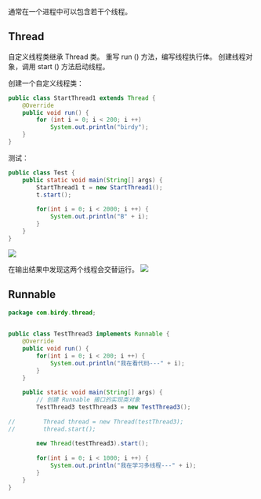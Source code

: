 
通常在一个进程中可以包含若干个线程。

## Thread
自定义线程类继承 Thread 类。
重写 run () 方法，编写线程执行体。
创建线程对象，调用 start () 方法启动线程。

创建一个自定义线程类：
```java
public class StartThread1 extends Thread {  
    @Override  
    public void run() {  
        for (int i = 0; i < 200; i ++)  
            System.out.println("birdy");  
    }  
}
```

测试：
```java
public class Test {  
    public static void main(String[] args) {  
        StartThread1 t = new StartThread1();  
        t.start();  
  
        for(int i = 0; i < 2000; i ++) {  
            System.out.println("B" + i);  
        }  
    }  
}
```

![](https://typora-birdy.oss-cn-guangzhou.aliyuncs.com/20241111235821.png)

在输出结果中发现这两个线程会交替运行。
![](https://typora-birdy.oss-cn-guangzhou.aliyuncs.com/20241111235743.png)

## Runnable
```java
package com.birdy.thread;  
  

public class TestThread3 implements Runnable {  
    @Override  
    public void run() {  
        for(int i = 0; i < 200; i ++) {  
            System.out.println("我在看代码---" + i);  
        }  
    }  
  
    public static void main(String[] args) {  
    	// 创建 Runnable 接口的实现类对象
        TestThread3 testThread3 = new TestThread3();  
  
//        Thread thread = new Thread(testThread3);  
//        thread.start();  
  
        new Thread(testThread3).start();  
  
        for(int i = 0; i < 1000; i ++) {  
            System.out.println("我在学习多线程---" + i);  
        }  
    }  
}
```